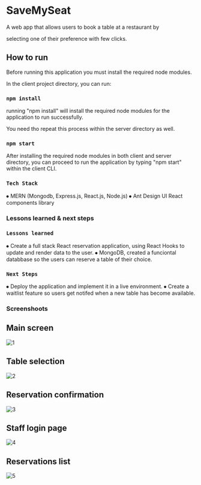 # SaveMySeat

A web app that allows users to book a table at a restaurant by

selecting one of their preference with few clicks.

## How to run

Before running this application you must install the required node modules.

In the client project directory, you can run:

### `npm install`

running "npm install" will install the required node modules for the application to run successfully.

You need tho repeat this process within the server directory as well.

### `npm start`

After installing the required node modules in both client and server directory, you can proceed to run the application by typing "npm start" within the client CLI.

### `Tech Stack`

⦁ MERN (Mongodb, Express.js, React.js, Node.js)
⦁ Ant Design UI React components library

### Lessons learned & next steps

### `Lessons learned`

⦁ Create a full stack React reservation application, using React Hooks to update and render data to the user.
⦁ MongoDB, created a funciontal databbase so the users can reserve a table of their choice.

### `Next Steps`

⦁ Deploy the application and implement it in a live environment.
⦁ Create a waitlist feature so users get notifed when a new table has become available.

### Screenshoots

## Main screen

![1](https://user-images.githubusercontent.com/78397496/168601301-ffce773d-f77f-489c-8134-2b48c7857386.png)

## Table selection

![2](https://user-images.githubusercontent.com/78397496/168601376-3e457197-2623-4443-b496-d1161d99b742.png)

## Reservation confirmation

![3](https://user-images.githubusercontent.com/78397496/168601436-fbf24dfa-e553-4807-9466-105866b4ad30.png)

## Staff login page

![4](https://user-images.githubusercontent.com/78397496/168601510-06b4211b-a807-4baf-8cbd-931c3a47de7a.png)

## Reservations list

![5](https://user-images.githubusercontent.com/78397496/168601535-19003392-0ae0-4839-abaa-ca937c5314ee.png)
